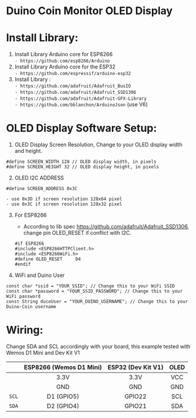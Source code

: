 # Duino Coin Monitor OLED Display

# Install Library:
1. Install Library Arduino core for ESP8266 <br>
   `- https://github.com/esp8266/Arduino`
3. Install Library Arduino core for the ESP32 <br>
   `- https://github.com/espressif/arduino-esp32`
5. Install Library : <br>
`- https://github.com/adafruit/Adafruit_BusIO`<br>
`- https://github.com/adafruit/Adafruit_SSD1306`<br>
`- https://github.com/adafruit/Adafruit-GFX-Library`<br>
`- https://github.com/bblanchon/ArduinoJson` (use V6) <br>

# OLED Display Software Setup:

1. OLED Display Screen Resolution, Change to your OLED display width and height.
```
#define SCREEN_WIDTH 128 // OLED display width, in pixels
#define SCREEN_HEIGHT 32 // OLED display height, in pixels
```
2. OLED I2C ADDRESS
```
#define SCREEN_ADDRESS 0x3C
```
    - use 0x3D if screen resolution 128x64 pixel
    - use 0x3C if screen resolution 128x32 pixel

3. For ESP8266
   - According to lib spec https://github.com/adafruit/Adafruit_SSD1306, change pin OLED_RESET if conflict with I2C.
   
   ```
   #if ESP8266
   #include <ESP8266HTTPClient.h>
   #include <ESP8266WiFi.h>
   #define OLED_RESET     D4
   #endif
   ```
   


4. WiFi and Duino User
```
const char *ssid = "YOUR_SSID"; // Change this to your WiFi SSID
const char *password = "YOUR_SSID_PASSWORD"; // Change this to your WiFi password
const String ducoUser = "YOUR_DUINO_USERNAME"; // Change this to your Duino-Coin username
```
# Wiring:
Change SDA and SCL accordingly with your board, this example tested with Wemos D1 Mini and Dev Kit V1

|| ESP8266 (Wemos D1 Mini) | ESP32 (Dev Kit V1) | OLED |
|:-:| :----: | :----: | :-----: |
||3.3V | 3.3V | VCC |
||GND | GND | GND |
|`SCL`|D1 (GPIO5) | GPIO22| SCL |
|`SDA`|D2 (GPIO4) | GPIO21 | SDA |
